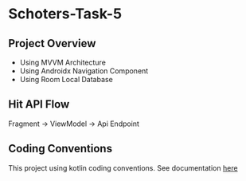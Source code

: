 # Schoters-Task-5

## Project Overview
* Using MVVM Architecture
* Using Androidx Navigation Component
* Using Room Local Database

## Hit API Flow
Fragment -> ViewModel -> Api Endpoint

## Coding Conventions
This project using kotlin coding conventions. See documentation [here](https://kotlinlang.org/docs/coding-conventions.html)
